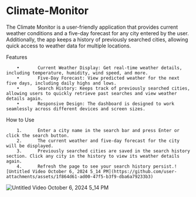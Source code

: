 # Climate-Monitor
The Climate Monitor is a user-friendly application that provides current weather conditions and a five-day forecast for any city entered by the user. Additionally, the app keeps a history of previously searched cities, allowing quick access to weather data for multiple locations.

Features

        •       Current Weather Display: Get real-time weather details, including temperature, humidity, wind speed, and more.
        •       Five-Day Forecast: View predicted weather for the next five days, including daily highs and lows.
        •       Search History: Keeps track of previously searched cities, allowing users to quickly retrieve past searches and view weather details again.
        •       Responsive Design: The dashboard is designed to work seamlessly across different devices and screen sizes.

How to Use

        1.      Enter a city name in the search bar and press Enter or click the search button.
        2.      The current weather and five-day forecast for the city will be displayed.
        3.      Previously searched cities are saved in the search history section. Click any city in the history to view its weather details again.
        4.      Refresh the page to see your search history persist.![Untitled Video October 6, 2024 5_14 PM](https://github.com/user-attachments/assets/1f864d61-ad00-47f5-b3f9-dba6a79233b3)

![Untitled Video October 6, 2024 5_14 PM](https://github.com/user-attachments/assets/53f9c993-1222-4f10-aef4-7196e9926603)
